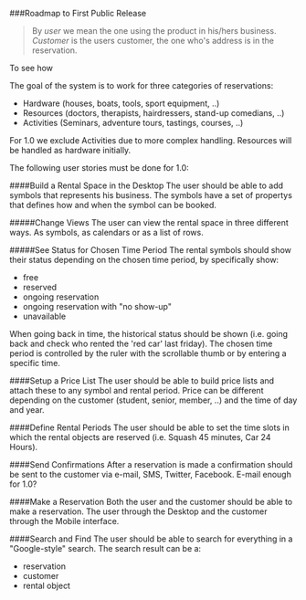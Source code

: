 ###Roadmap to First Public Release

> By _user_ we mean the one using the product in his/hers business. _Customer_ is the users customer, the one who's address is in the reservation.

To see how 

The goal of the system is to work for three categories of reservations:

* Hardware (houses, boats, tools, sport equipment, ..)
* Resources (doctors, therapists, hairdressers, stand-up comedians, ..)
* Activities (Seminars, adventure tours, tastings, courses, ..)

For 1.0 we exclude Activities due to more complex handling. Resources will be handled as hardware initially.

The following user stories must be done for 1.0:

####Build a Rental Space in the Desktop
The user should be able to add symbols that represents his business. The symbols have a set of propertys that defines how and when the symbol can be booked.

#####Change Views
The user can view the rental space in three different ways. As symbols, as calendars or as a list of rows.

#####See Status for Chosen Time Period
The rental symbols should show their status depending on the chosen time period, by specifically show:
* free
* reserved
* ongoing reservation
* ongoing reservation with "no show-up"
* unavailable

When going back in time, the historical status should be shown (i.e. going back and check who rented the 'red car' last friday). The chosen time period is controlled by the ruler with the scrollable thumb or by entering a specific time.

####Setup a Price List
The user should be able to build price lists and attach these to any symbol and rental period. Price can be different depending on the customer (student, senior, member, ..) and the time of day and year. 

####Define Rental Periods
The user should be able to set the time slots in which the rental objects are reserved (i.e. Squash 45 minutes, Car 24 Hours).

####Send Confirmations
After a reservation is made a confirmation should be sent to the customer via e-mail, SMS, Twitter, Facebook. E-mail enough for 1.0? 

####Make a Reservation
Both the user and the customer should be able to make a reservation. The user through the Desktop and the customer through the Mobile interface. 

####Search and Find
The user should be able to search for everything in a "Google-style" search. The search result can be a:
* reservation
* customer
* rental object
